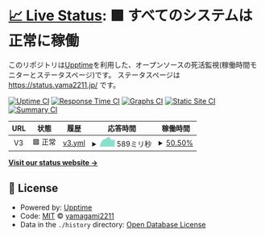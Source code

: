 # [📈 Live Status](https://yamagami2211.github.io): <!--live status--> **🟩 すべてのシステムは正常に稼働**

このリポジトリは[Upptime](https://github.com/upptime/upptime)を利用した、オープンソースの死活監視(稼働時間モニターとステータスページ)です。
ステータスページは https://status.yama2211.jp/ です。

[![Uptime CI](https://github.com/yamagami2211/site-kanshi/workflows/Uptime%20CI/badge.svg)](https://github.com/yamagami2211/site-kanshi/actions?query=workflow%3A%22Uptime+CI%22)
[![Response Time CI](https://github.com/yamagami2211/site-kanshi/workflows/Response%20Time%20CI/badge.svg)](https://github.com/yamagami2211/site-kanshi/actions?query=workflow%3A%22Response+Time+CI%22)
[![Graphs CI](https://github.com/yamagami2211/site-kanshi/workflows/Graphs%20CI/badge.svg)](https://github.com/yamagami2211/site-kanshi/actions?query=workflow%3A%22Graphs+CI%22)
[![Static Site CI](https://github.com/yamagami2211/site-kanshi/workflows/Static%20Site%20CI/badge.svg)](https://github.com/yamagami2211/site-kanshi/actions?query=workflow%3A%22Static+Site+CI%22)
[![Summary CI](https://github.com/yamagami2211/site-kanshi/workflows/Summary%20CI/badge.svg)](https://github.com/yamagami2211/site-kanshi/actions?query=workflow%3A%22Summary+CI%22)

<!--start: status pages-->
<!-- This summary is generated by Upptime (https://github.com/upptime/upptime) -->
<!-- Do not edit this manually, your changes will be overwritten -->
<!-- prettier-ignore -->
| URL | 状態 | 履歴 | 応答時間 | 稼働時間 |
| --- | ------ | ------- | ------------- | ------ |
| <img alt="" src="https://icons.duckduckgo.com/ip3/null.ico" height="13"> V3 | 🟩 正常 | [v3.yml](https://github.com/yamagami2211/site-kanshi/commits/HEAD/history/v3.yml) | <details><summary><img alt="応答時間グラフ" src="./graphs/v3/response-time-week.png" height="20"> 589ミリ秒</summary><br><a href="https://status.yama2211.jp/history/v3"><img alt="応答時間 621" src="https://img.shields.io/endpoint?url=https%3A%2F%2Fraw.githubusercontent.com%2Fyamagami2211%2Fsite-kanshi%2FHEAD%2Fapi%2Fv3%2Fresponse-time.json"></a><br><a href="https://status.yama2211.jp/history/v3"><img alt="24時間 応答時間 568" src="https://img.shields.io/endpoint?url=https%3A%2F%2Fraw.githubusercontent.com%2Fyamagami2211%2Fsite-kanshi%2FHEAD%2Fapi%2Fv3%2Fresponse-time-day.json"></a><br><a href="https://status.yama2211.jp/history/v3"><img alt="7日 応答時間 589" src="https://img.shields.io/endpoint?url=https%3A%2F%2Fraw.githubusercontent.com%2Fyamagami2211%2Fsite-kanshi%2FHEAD%2Fapi%2Fv3%2Fresponse-time-week.json"></a><br><a href="https://status.yama2211.jp/history/v3"><img alt="30日 応答時間 605" src="https://img.shields.io/endpoint?url=https%3A%2F%2Fraw.githubusercontent.com%2Fyamagami2211%2Fsite-kanshi%2FHEAD%2Fapi%2Fv3%2Fresponse-time-month.json"></a><br><a href="https://status.yama2211.jp/history/v3"><img alt="1年 応答時間 624" src="https://img.shields.io/endpoint?url=https%3A%2F%2Fraw.githubusercontent.com%2Fyamagami2211%2Fsite-kanshi%2FHEAD%2Fapi%2Fv3%2Fresponse-time-year.json"></a></details> | <details><summary><a href="https://status.yama2211.jp/history/v3">50.50%</a></summary><a href="https://status.yama2211.jp/history/v3"><img alt="稼働時間 67.10%" src="https://img.shields.io/endpoint?url=https%3A%2F%2Fraw.githubusercontent.com%2Fyamagami2211%2Fsite-kanshi%2FHEAD%2Fapi%2Fv3%2Fuptime.json"></a><br><a href="https://status.yama2211.jp/history/v3"><img alt="24時間の稼働時間 100.00%" src="https://img.shields.io/endpoint?url=https%3A%2F%2Fraw.githubusercontent.com%2Fyamagami2211%2Fsite-kanshi%2FHEAD%2Fapi%2Fv3%2Fuptime-day.json"></a><br><a href="https://status.yama2211.jp/history/v3"><img alt="7日間の稼働時間 50.50%" src="https://img.shields.io/endpoint?url=https%3A%2F%2Fraw.githubusercontent.com%2Fyamagami2211%2Fsite-kanshi%2FHEAD%2Fapi%2Fv3%2Fuptime-week.json"></a><br><a href="https://status.yama2211.jp/history/v3"><img alt="30日の稼働時間 33.55%" src="https://img.shields.io/endpoint?url=https%3A%2F%2Fraw.githubusercontent.com%2Fyamagami2211%2Fsite-kanshi%2FHEAD%2Fapi%2Fv3%2Fuptime-month.json"></a><br><a href="https://status.yama2211.jp/history/v3"><img alt="1年の稼働時間 59.76%" src="https://img.shields.io/endpoint?url=https%3A%2F%2Fraw.githubusercontent.com%2Fyamagami2211%2Fsite-kanshi%2FHEAD%2Fapi%2Fv3%2Fuptime-year.json"></a></details>

<!--end: status pages-->

[**Visit our status website →**](https://status.yama2211.jp/)

## 📄 License

- Powered by: [Upptime](https://github.com/upptime/upptime)
- Code: [MIT](./LICENSE) © [yamagami2211](https://yama2211.jp)
- Data in the `./history` directory: [Open Database License](https://opendatacommons.org/licenses/odbl/1-0/)
